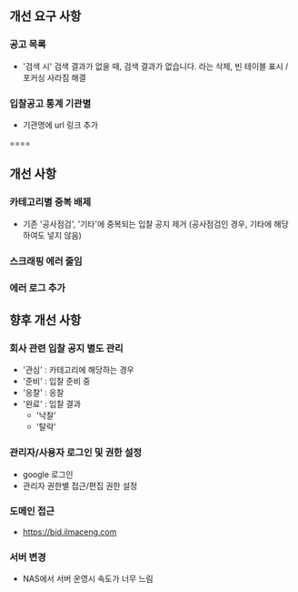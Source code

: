 ## 개선 요구 사항

### 공고 목록
- '검색 시' 검색 결과가 없을 때, 검색 결과가 없습니다. 라는 삭제, 빈 테이블 표시 / 포커싱 사라짐 해결


### 입찰공고 통계 기관별
- 기관명에 url 링크 추가

====

## 개선 사항


### 카테고리별 중복 배제
- 기존 '공사점검', '기타'에 중복되는 입찰 공지 제거 (공사점검인 경우, 기타에 해당하여도 넣지 않음)

### 스크래핑 에러 줄임

### 에러 로그 추가



## 향후 개선 사항

### 회사 관련 입찰 공지 별도 관리
- '관심' : 카테고리에 해당하는 경우
- '준비' : 입찰 준비 중
- '응찰' : 응찰
- '완료' : 입찰 결과
  - '낙찰'
  - '탈락'

### 관리자/사용자 로그인 및 권한 설정
- google 로그인
- 관리자 권한별 접근/편집 권한 설정

### 도메인 접근
- https://bid.ilmaceng.com

### 서버 변경
- NAS에서 서버 운영시 속도가 너무 느림